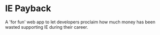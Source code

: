 # IE Payback

A 'for fun' web app to let developers proclaim how much money has been wasted supporting IE during their career.



